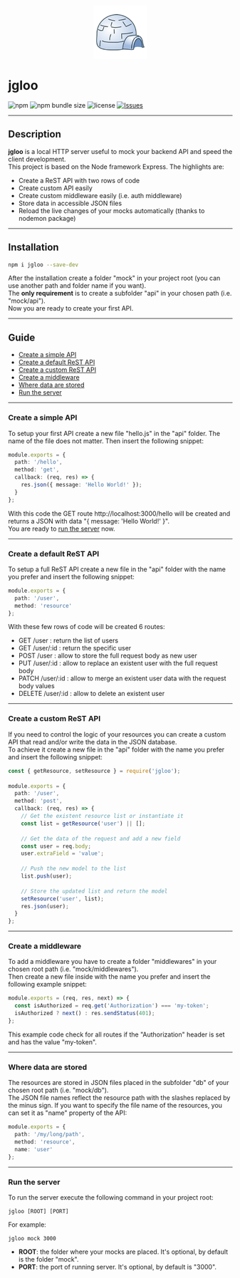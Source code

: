 <p align="center"><img src="logo.png" alt="jgloo logo" height="120"></p>

# jgloo

![npm](https://img.shields.io/npm/v/jgloo?style=flat-square)
![npm bundle size](https://img.shields.io/bundlephobia/min/jgloo?style=flat-square)
![license](https://img.shields.io/npm/l/jgloo?style=flat-square)
[![Issues](https://img.shields.io/github/issues/zosma180/jgloo.svg?style=flat-square)](https://github.com/zosma180/jgloo/issues)

---

## Description
**jgloo** is a local HTTP server useful to mock your backend API and speed the client development.  
This project is based on the Node framework Express. The highlights are:

* Create a ReST API with two rows of code
* Create custom API easily
* Create custom middleware easily (i.e. auth middleware)
* Store data in accessible JSON files
* Reload the live changes of your mocks automatically (thanks to nodemon package)

---

## Installation
```bash
npm i jgloo --save-dev
```

After the installation create a folder "mock" in your project root (you can use another path and folder name if you want).  
The **only requirement** is to create a subfolder "api" in your chosen path (i.e. "mock/api").  
Now you are ready to create your first API.

---

## Guide

* [Create a simple API](#create-a-simple-api)
* [Create a default ReST API](#create-a-default-rest-api)
* [Create a custom ReST API](#create-a-custom-rest-api)
* [Create a middleware](#create-a-middleware)
* [Where data are stored](#where-data-are-stored)
* [Run the server](#run-the-server)

---

### Create a simple API

To setup your first API create a new file "hello.js" in the "api" folder. The name of the file does not matter. Then insert the following snippet:

```typescript
module.exports = {
  path: '/hello',
  method: 'get',
  callback: (req, res) => {
    res.json({ message: 'Hello World!' });
  }
};
```

With this code the GET route http://localhost:3000/hello will be created and returns a JSON with data "{ message: 'Hello World!' }".  
You are ready to [run the server](#run-the-server) now.

---

### Create a default ReST API

To setup a full ReST API create a new file in the "api" folder with the name you prefer and insert the following snippet:

```typescript
module.exports = {
  path: '/user',
  method: 'resource'
};
```

With these few rows of code will be created 6 routes:  
* GET /user : return the list of users
* GET /user/:id : return the specific user
* POST /user : allow to store the full request body as new user
* PUT /user/:id : allow to replace an existent user with the full request body
* PATCH /user/:id : allow to merge an existent user data with the request body values
* DELETE /user/:id : allow to delete an existent user

---

### Create a custom ReST API

If you need to control the logic of your resources you can create a custom API that read and/or write the data in the JSON database.  
To achieve it create a new file in the "api" folder with the name you prefer and insert the following snippet:

```typescript
const { getResource, setResource } = require('jgloo');

module.exports = {
  path: '/user',
  method: 'post',
  callback: (req, res) => {
    // Get the existent resource list or instantiate it
    const list = getResource('user') || [];

    // Get the data of the request and add a new field
    const user = req.body;
    user.extraField = 'value';

    // Push the new model to the list
    list.push(user);

    // Store the updated list and return the model
    setResource('user', list);
    res.json(user);
  }
};
``` 

---

### Create a middleware

To add a middleware you have to create a folder "middlewares" in your chosen root path (i.e. "mock/middlewares").  
Then create a new file inside with the name you prefer and insert the following example snippet:

```typescript
module.exports = (req, res, next) => {
  const isAuthorized = req.get('Authorization') === 'my-token';
  isAuthorized ? next() : res.sendStatus(401);
};
```

This example code check for all routes if the "Authorization" header is set and has the value "my-token".

---

### Where data are stored

The resources are stored in JSON files placed in the subfolder "db" of your chosen root path (i.e. "mock/db").  
The JSON file names reflect the resource path with the slashes replaced by the minus sign. If you want to specify the file name of the resources, you can set it as "name" property of the API:

```typescript
module.exports = {
  path: '/my/long/path',
  method: 'resource',
  name: 'user'
};
```

---

### Run the server

To run the server execute the following command in your project root:

```shell
jgloo [ROOT] [PORT]
```
For example:

```shell
jgloo mock 3000
```

* **ROOT**: the folder where your mocks are placed. It's optional, by default is the folder "mock".
* **PORT**: the port of running server. It's optional, by default is "3000".